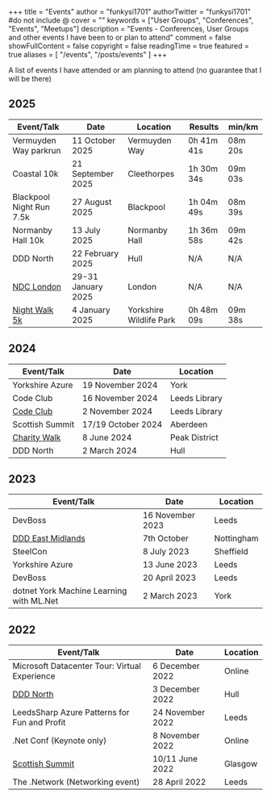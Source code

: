 +++
title = "Events"
author = "funkysi1701"
authorTwitter = "funkysi1701" #do not include @
cover = ""
keywords = ["User Groups", "Conferences", "Events", "Meetups"]
description = "Events - Conferences, User Groups and other events I have been to or plan to attend"
comment = false
showFullContent = false
copyright = false
readingTime = true
featured = true
aliases = [
    "/events",
    "/posts/events"
]
+++

A list of events I have attended or am planning to attend (no guarantee that I will be there)

## 2025

| Event/Talk                                                               | Date                | Location                | Results    | min/km  |
|--------------------------------------------------------------------------|---------------------|-------------------------|------------|---------|
| Vermuyden Way parkrun                                                    | 11 October 2025     | Vermuyden Way           | 0h 41m 41s | 08m 20s |
| Coastal 10k                                                              | 21 September 2025   | Cleethorpes             | 1h 30m 34s | 09m 03s |
| Blackpool Night Run 7.5k                                                 | 27 August 2025      | Blackpool               | 1h 04m 49s | 08m 39s |
| Normanby Hall 10k                                                        | 13 July 2025        | Normanby Hall           | 1h 36m 58s | 09m 42s |
| DDD North                                                                | 22 February 2025    | Hull                    | N/A        | N/A     |
| [NDC London](https://www.funkysi1701.com/posts/2025/volunteering-at-ndc/) | 29-31 January 2025  | London                  | N/A        | N/A     |
| [Night Walk 5k](https://runforwildlife.com/run-for-wildlife-night-5k)    | 4 January 2025      | Yorkshire Wildlife Park | 0h 48m 09s | 09m 38s |

## 2024

| Event/Talk                              | Date               | Location     |
|-----------------------------------------|--------------------|--------------|
| Yorkshire Azure                         | 19 November 2024   | York         |
| Code Club                               | 16 November 2024   | Leeds Library |
| [Code Club](/posts/2024/codeclub)       | 2 November 2024    | Leeds Library |
| Scottish Summit                         | 17/19 October 2024 | Aberdeen     |
| [Charity Walk](/charity-hike)           | 8 June 2024        | Peak District |
| DDD North                               | 2 March 2024       | Hull         |

## 2023

| Event/Talk                                         | Date             | Location  |
|----------------------------------------------------|------------------|-----------|
| DevBoss                                            | 16 November 2023 | Leeds     |
| [DDD East Midlands](/posts/2023/ddd-east-midlands) | 7th October      | Nottingham |
| SteelCon                                           | 8 July 2023      | Sheffield |
| Yorkshire Azure                                    | 13 June 2023     | Leeds     |
| DevBoss                                            | 20 April 2023    | Leeds     |
| dotnet York Machine Learning with ML.Net           | 2 March 2023     | York      |

## 2022

| Event/Talk                                         | Date             | Location |
|----------------------------------------------------|------------------|----------|
| Microsoft Datacenter Tour: Virtual Experience      | 6 December 2022  | Online   |
| [DDD North](/posts/2022/ddd-north)                 | 3 December 2022  | Hull     |
| LeedsSharp Azure Patterns for Fun and Profit       | 24 November 2022 | Leeds    |
| .Net Conf (Keynote only)                           | 8 November 2022  | Online   |
| [Scottish Summit](/posts/2022/scottishsummit/)     | 10/11 June 2022  | Glasgow  |
| The .Network (Networking event)                    | 28 April 2022    | Leeds    |
